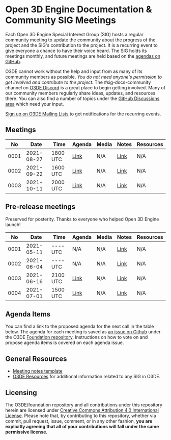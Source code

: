 # Open 3D Engine Documentation & Community SIG Meetings

Each Open 3D Engine Special Interest Group (SIG) hosts a regular community meeting to update the community about the progress of the project and the SIG's contribution to the project. It is a recurring event to give everyone a chance to have their voice heard. The SIG holds its meetings monthly, and future meetings are held based on the [agendas on GitHub](https://github.com/o3de/sig-docs-community/labels/mtg-agenda).

O3DE cannot work without the help and input from as many of its community members as possible. *You do not need anyone's permission to get involved and contribute to the project.* The #sig-docs-community channel on [O3DE Discord](https://discord.gg/p3padwr58u) is a great place to begin getting involved. Many of our community members regularly share ideas, updates, and resources there. You can also find a number of topics under the [GitHub Discussions area](https://github.com/o3de/foundation/discussions) which need your input.

[Sign up on O3DE Mailing Lists](https://lists.o3de.org/groups) to get notifications for the recurring events.

## Meetings

| No   | Date       | Time     | Agenda  | Media | Notes | Resources |
| ---- | ---------- | -------- | ------- | ----- | ----- | ---- |
| 0001 | 2021-08-27 | 1800 UTC | [Link](https://github.com/o3de/sig-docs-community/issues/5)  | N/A | [Link](notes/sig-meeting-20210827.md) | N/A |
| 0002 | 2021-09-22 | 1600 UTC | [Link](https://github.com/o3de/sig-docs-community/issues/13) | N/A | [Link](notes/sig-meeting-20210922.md) | N/A |
| 0003 | 2021-10-11 | 2000 UTC | [Link](https://github.com/o3de/sig-docs-community/issues/15) | N/A | [Link](notes/sig-meeting-20211011.md) | N/A |

## Pre-release meetings

Preserved for posterity. Thanks to everyone who helped Open 3D Engine launch!

| No   | Date       | Time     | Agenda  | Media | Notes | Resources |
| ---- | ---------- | -------- | ------- | ----- | ----- | ---- |
| 0001 | 2021-05-11 | ---- UTC | N/A | N/A | [Link](notes/sig-meeting-20210511.md) | N/A |
| 0002 | 2021-06-04 | ---- UTC | N/A | N/A | [Link](notes/sig-meeting-20210604.md) | N/A |
| 0003 | 2021-06-16 | 2100 UTC | [Link](https://github.com/o3de/sig-docs-community/issues/1) | N/A | [Link](notes/sig-meeting-20210616.md) | N/A |
| 0004 | 2021-07-01 | 1500 UTC | [Link](https://github.com/o3de/sig-docs-community/issues/3) | N/A | [Link](notes/sig-meeting-20210701.md) | N/A |

## Agenda Items

You can find a link to the proposed agenda for the next call in the table below. The agenda for each meeting is saved as [an issue on Github](https://github.com/o3de/foundation/issues?q=label%3Asig%2Fdocs+label%3Amtg-agenda+) under the O3DE [Foundation repository](https://github.com/o3de/foundation). Instructions on how to vote on and propose agenda items is covered on each agenda issue.

## General Resources

* [Meeting notes template](TEMPLATE.md)
* [O3DE Resources](https://o3de.github.io/o3de/foundation) for additional information related to any SIG in O3DE.

## Licensing

The O3DE/foundation repository and all contributions under this repository herein are licensed under [Creative Commons Attribution 4.0 International License](http://creativecommons.org/licenses/by/4.0/). Please note that, by contributing to this repository, whether via commit, pull request, issue, comment, or in any other fashion, **you are explicitly agreeing that all of your contributions will fall under the same permissive license.**
